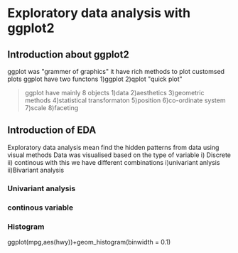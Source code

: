 # Exploratory data analysis with ggplot2
## Introduction about ggplot2
ggplot was "grammer of graphics" it have rich methods to plot customsed plots
ggplot have two functons
1)ggplot
2)qplot "quick plot"
>ggplot have mainly 8 objects
1)data
2)aesthetics
3)geometric methods
4)statistical transformaton
5)position
6)co-ordinate system
7)scale
8)faceting
## Introduction of EDA
 Exploratory data analysis mean find the hidden patterns from data using visual methods
Data was visualised based on the type of variable 
i) Discrete 
ii) continous 
with this we have different combinations
i)univariant anlysis
ii)Bivariant analysis
### Univariant analysis
### continous variable
### Histogram 
ggplot(mpg,aes(hwy))+geom_histogram(binwidth = 0.1)
